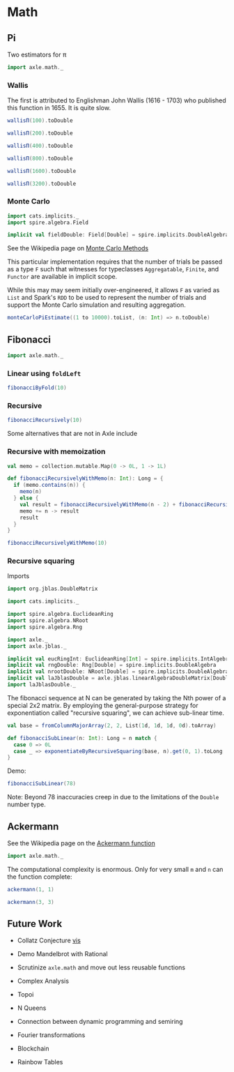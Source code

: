 # Math

## Pi

Two estimators for π

```scala mdoc:silent:reset
import axle.math._
```

### Wallis

The first is attributed to Englishman John Wallis (1616 - 1703) who published this
function in 1655.
It is quite slow.

```scala mdoc
wallisΠ(100).toDouble

wallisΠ(200).toDouble

wallisΠ(400).toDouble

wallisΠ(800).toDouble

wallisΠ(1600).toDouble

wallisΠ(3200).toDouble
```

### Monte Carlo

```scala mdoc:silent
import cats.implicits._
import spire.algebra.Field

implicit val fieldDouble: Field[Double] = spire.implicits.DoubleAlgebra
```

See the Wikipedia page on [Monte Carlo Methods](https://en.wikipedia.org/wiki/Monte_Carlo_method)

This particular implementation requires that the number of trials be
passed as a type `F` such that witnesses for typeclasses `Aggregatable`, `Finite`, and `Functor`
are available in implicit scope.

While this may may seem initially over-engineered, it allows `F` as varied as `List` and Spark's `RDD`
to be used to represent the number of trials and support the Monte Carlo simulation and
resulting aggregation.

```scala mdoc
monteCarloPiEstimate((1 to 10000).toList, (n: Int) => n.toDouble)
```

## Fibonacci

```scala mdoc:silent:reset
import axle.math._
```

### Linear using `foldLeft`

```scala mdoc
fibonacciByFold(10)
```

### Recursive

```scala mdoc
fibonacciRecursively(10)
```

Some alternatives that are not in Axle include

### Recursive with memoization

```scala mdoc:silent
val memo = collection.mutable.Map(0 -> 0L, 1 -> 1L)

def fibonacciRecursivelyWithMemo(n: Int): Long = {
  if (memo.contains(n)) {
    memo(n)
  } else {
    val result = fibonacciRecursivelyWithMemo(n - 2) + fibonacciRecursivelyWithMemo(n - 1)
    memo += n -> result
    result
  }
}
```

```scala mdoc
fibonacciRecursivelyWithMemo(10)
```

### Recursive squaring

Imports

```scala mdoc:silent
import org.jblas.DoubleMatrix

import cats.implicits._

import spire.algebra.EuclideanRing
import spire.algebra.NRoot
import spire.algebra.Rng

import axle._
import axle.jblas._

implicit val eucRingInt: EuclideanRing[Int] = spire.implicits.IntAlgebra
implicit val rngDouble: Rng[Double] = spire.implicits.DoubleAlgebra
implicit val nrootDouble: NRoot[Double] = spire.implicits.DoubleAlgebra
implicit val laJblasDouble = axle.jblas.linearAlgebraDoubleMatrix[Double]
import laJblasDouble._
```

The fibonacci sequence at N can be generated by taking the Nth power of a special 2x2 matrix.
By employing the general-purpose strategy for exponentiation called "recursive squaring",
we can achieve sub-linear time.

```scala mdoc:silent
val base = fromColumnMajorArray(2, 2, List(1d, 1d, 1d, 0d).toArray)

def fibonacciSubLinear(n: Int): Long = n match {
  case 0 => 0L
  case _ => exponentiateByRecursiveSquaring(base, n).get(0, 1).toLong
}
```

Demo:

```scala mdoc
fibonacciSubLinear(78)
```

Note: Beyond 78 inaccuracies creep in due to the limitations of the `Double` number type.

## Ackermann

See the Wikipedia page on the [Ackermann function](http://en.wikipedia.org/wiki/Ackermann_function)

```scala mdoc:silent:reset
import axle.math._
```

The computational complexity is enormous.
Only for very small `m` and `n` can the function complete:

```scala mdoc
ackermann(1, 1)

ackermann(3, 3)
```

## Future Work

* Collatz Conjecture [vis](https://en.wikipedia.org/wiki/Collatz_conjecture#/media/File:Collatz-stopping-time.svg)
* Demo Mandelbrot with Rational
* Scrutinize `axle.math` and move out less reusable functions
* Complex Analysis

* Topoi
* N Queens
* Connection between dynamic programming and semiring
* Fourier transformations
* Blockchain
* Rainbow Tables
